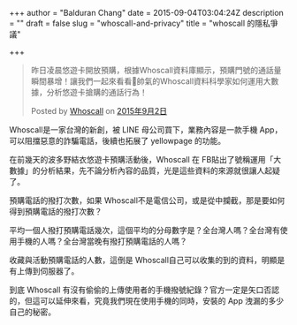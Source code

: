 +++
author = "Balduran Chang"
date = 2015-09-04T03:04:24Z
description = ""
draft = false
slug = "whoscall-and-privacy"
title = "whoscall 的隱私爭議"

+++


<div id="fb-root"></div><script>(function(d, s, id) {  var js, fjs = d.getElementsByTagName(s)[0];  if (d.getElementById(id)) return;  js = d.createElement(s); js.id = id;  js.src = "//connect.facebook.net/zh_TW/sdk.js#xfbml=1&version=v2.3";  fjs.parentNode.insertBefore(js, fjs);}(document, 'script', 'facebook-jssdk'));</script><div class="fb-post" data-href="https://www.facebook.com/WhosCall.Taiwan/posts/813365135447965" data-width="500"><div class="fb-xfbml-parse-ignore"><blockquote cite="https://www.facebook.com/WhosCall.Taiwan/posts/813365135447965"><p>&#x6628;&#x65e5;&#x51cc;&#x6668;&#x60a0;&#x904a;&#x5361;&#x958b;&#x653e;&#x9810;&#x8cfc;&#xff0c;&#x6839;&#x64da;Whoscall&#x8cc7;&#x6599;&#x5eab;&#x986f;&#x793a;&#xff0c;&#x9810;&#x8cfc;&#x9580;&#x865f;&#x7684;&#x901a;&#x8a71;&#x91cf;&#x77ac;&#x9593;&#x66b4;&#x589e;&#xff01;&#x8b93;&#x6211;&#x5011;&#x4e00;&#x8d77;&#x4f86;&#x770b;&#x770b;&#xfe190;&#x5e25;&#x6c23;&#x7684;Whoscall&#x8cc7;&#x6599;&#x79d1;&#x5b78;&#x5bb6;&#x5982;&#x4f55;&#x904b;&#x7528;&#x5927;&#x6578;&#x64da;&#xff0c;&#x5206;&#x6790;&#x60a0;&#x904a;&#x5361;&#x6436;&#x8cfc;&#x7684;&#x901a;&#x8a71;&#x884c;&#x70ba;&#xff01;</p>Posted by <a href="https://www.facebook.com/WhosCall.Taiwan">Whoscall</a> on&nbsp;<a href="https://www.facebook.com/WhosCall.Taiwan/posts/813365135447965">2015年9月2日</a></blockquote></div></div>

Whoscall是一家台灣的新創，被 LINE 母公司買下，業務內容是一款手機 App，可以阻擋惡意的詐騙電話，後續也拓展了 yellowpage 的功能。

在前幾天的波多野結衣悠遊卡預購活動後，Whoscall 在 FB貼出了號稱運用「大數據」的分析結果，先不論分析內容的品質，光是這些資料的來源就很讓人起疑了。

預購電話的撥打次數，如果 Whoscall不是電信公司，或是從中攔截，那是要如何得到預購電話的撥打次數？

平均一個人撥打預購電話幾次，這個平均的分母數字是？全台灣人嗎？全台灣有使用手機的人嗎？全台灣當晚有撥打預購電話的人嗎？

收藏與活動預購電話的人數，這倒是 Whoscall自己可以收集的到的資料，明顯是有上傳到伺服器了。

到底 Whoscall 有沒有偷偷的上傳使用者的手機撥號紀錄？官方一定是矢口否認的，但這可以延伸來看，究竟我們現在使用手機的同時，安裝的 App 洩漏的多少自己的秘密。

